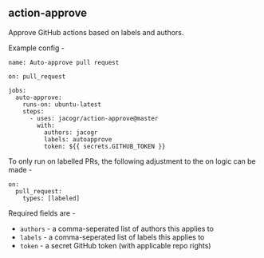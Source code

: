 ## action-approve

Approve GitHub actions based on labels and authors.

Example config -

```
name: Auto-approve pull request

on: pull_request

jobs:
  auto-approve:
    runs-on: ubuntu-latest
    steps:
      - uses: jacogr/action-approve@master
        with:
          authors: jacogr
          labels: autoapprove
          token: ${{ secrets.GITHUB_TOKEN }}
```

To only run on labelled PRs, the following adjustment to the on logic can be made -

```
on:
  pull_request:
    types: [labeled]
```

Required fields are -

- `authors` - a comma-seperated list of authors this applies to
- `labels` - a comma-seperated list of labels this applies to
- `token` - a secret GitHub token (with applicable repo rights)
